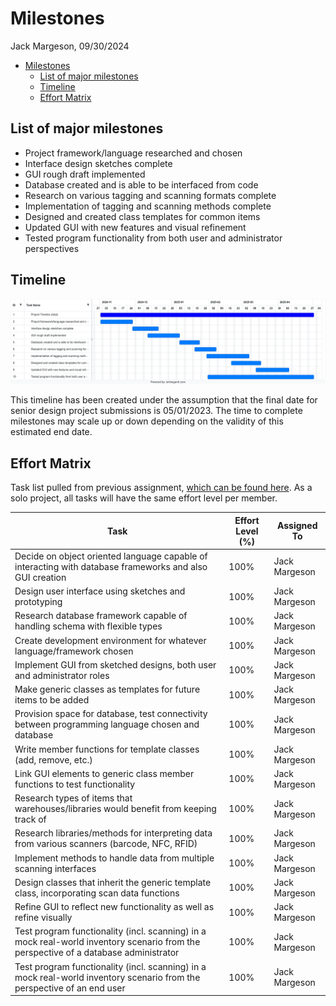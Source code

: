 # Milestones 
Jack Margeson, 09/30/2024
- [Milestones](#milestones)
  - [List of major milestones](#list-of-major-milestones)
  - [Timeline](#timeline)
  - [Effort Matrix](#effort-matrix)


## List of major milestones
- Project framework/language researched and chosen 
- Interface design sketches complete
- GUI rough draft implemented 
- Database created and is able to be interfaced from code 
- Research on various tagging and scanning formats complete 
- Implementation of tagging and scanning methods complete 
- Designed and created class templates for common items
- Updated GUI with new features and visual refinement
- Tested program functionality from both user and administrator perspectives

## Timeline 

![Timeline Gantt chart](project_gantt.png)

This timeline has been created under the assumption that the final date for senior design project submissions is 05/01/2023. The time to complete milestones may scale up or down depending on the validity of this estimated end date.

## Effort Matrix

Task list pulled from previous assignment, [which can be found here](Tasklist.md). As a solo project, all tasks will have the same effort level per member.

| Task                                                                                                     | Effort Level (%) | Assigned To   |
|----------------------------------------------------------------------------------------------------------|------------------|---------------|
| Decide on object oriented language capable of interacting with database frameworks and also GUI creation  | 100%             | Jack Margeson |
| Design user interface using sketches and prototyping                                                      | 100%             | Jack Margeson |
| Research database framework capable of handling schema with flexible types                                | 100%             | Jack Margeson |
| Create development environment for whatever language/framework chosen                                     | 100%             | Jack Margeson |
| Implement GUI from sketched designs, both user and administrator roles                                     | 100%             | Jack Margeson |
| Make generic classes as templates for future items to be added                                            | 100%             | Jack Margeson |
| Provision space for database, test connectivity between programming language chosen and database           | 100%             | Jack Margeson |
| Write member functions for template classes (add, remove, etc.)                                            | 100%             | Jack Margeson |
| Link GUI elements to generic class member functions to test functionality                                  | 100%             | Jack Margeson |
| Research types of items that warehouses/libraries would benefit from keeping track of                      | 100%             | Jack Margeson |
| Research libraries/methods for interpreting data from various scanners (barcode, NFC, RFID)                | 100%             | Jack Margeson |
| Implement methods to handle data from multiple scanning interfaces                                         | 100%             | Jack Margeson |
| Design classes that inherit the generic template class, incorporating scan data functions                  | 100%             | Jack Margeson |
| Refine GUI to reflect new functionality as well as refine visually                                         | 100%             | Jack Margeson |
| Test program functionality (incl. scanning) in a mock real-world inventory scenario from the perspective of a database administrator | 100%             | Jack Margeson |
| Test program functionality (incl. scanning) in a mock real-world inventory scenario from the perspective of an end user | 100%             | Jack Margeson |

